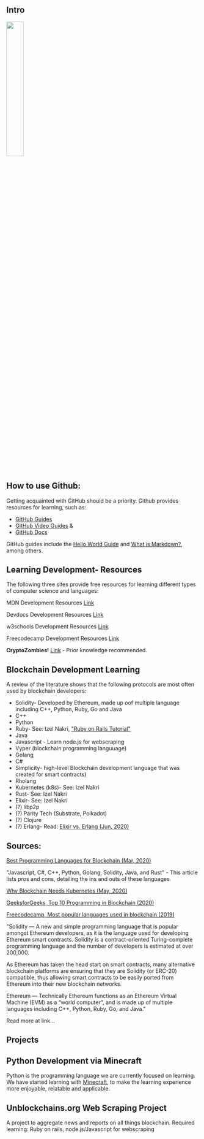   
## Intro

<img width=30% src="https://miro.medium.com/max/1240/1*dQb7Yc4jjfePaO2xnLDQyQ.jpeg">


## How to use Github:

Getting acquainted with GitHub should be a priority. Github provides resources for learning, such as:

- [GitHub Guides](https://guides.github.com/)
- [GitHub Video Guides](youtube.com/githubguides) &
- [GitHub Docs](https://docs.github.com/en)

GitHub guides include the [Hello World Guide](https://guides.github.com/activities/hello-world/) and [What is Markdown?](https://guides.github.com/features/mastering-markdown/), among others.

## Learning Development- Resources

The following three sites provide free resources for learning different types of computer science and languages:

MDN Development Resources [Link](https://developer.mozilla.org/en-US/)

Devdocs Development Resources [Link](https://devdocs.io/)

w3schools Development Resources [Link](https://https://www.w3schools.com/)

Freecodecamp Development Resources [Link](https://www.freecodecamp.org/)

**CryptoZombies!** [Link](https://cryptozombies.io/) - Prior knowledge recommended.

## Blockchain Development Learning

A review of the literature shows that the following protocols are most often used by blockchain developers:

- Solidity- Developed by Ethereum, made up oof multiple language including C++, Python, Ruby, Go and Java
- C++
- Python
- Ruby- See: Izel Nakri, ["Ruby on Rails Tutorial"](https://www.railstutorial.org/book/beginning?fbclid=IwAR2GdRymBULgPeJYnRPKFyZT4eFcjJdHFUYpjzsFy-77J7G8Q6cGJOarxWs#cha-beginning)
- Java
- Javascript - Learn node.js for webscraping
- Vyper (blockchain programming languuage)
- Golang
- C#
- Simplicity- high-level Blockchain development language that was created for smart contracts)
- Rholang
- Kubernetes (k8s)- See: Izel Nakri
- Rust- See: Izel Nakri
- Elixir- See: Izel Nakri
- (?) libp2p
- (?) Parity Tech (Substrate, Polkadot)
- (?) Clojure 
- (?) Erlang- Read: [Elixir vs. Erlang (Jun, 2020)](https://medium.com/@devathon_/elixir-vs-erlang-2020-de0facb6cd92)

## Sources: 

[Best Programming Languages for Blockchain (Mar, 2020)](https://dev.to/duomly/which-programming-language-is-the-best-for-blockchain-all)

"Javascript, C#, C++, Python, Golang, Solidity, Java, and Rust" - This article lists pros and cons, detailing the ins and outs of these languages

[Why Blockchain Needs Kubernetes (May, 2020)](https://goteleport.com/blog/why-blockchain-needs-kubernetes/)

[GeeksforGeeks, Top 10 Programming in Blockchain (2020)](https://www.geeksforgeeks.org/top-10-programming-languages-for-blockchain-development/)

[Freecodecamp, Most popular languages used in blockchain (2019)](https://www.freecodecamp.org/news/the-most-popular-programming-languages-used-in-blockchain-development-5133a0a207dc/)

"Solidity — A new and simple programming language that is popular amongst Ethereum developers, as it is the language used for developing Ethereum smart contracts. Solidity is a contract-oriented Turing-complete programming language and the number of developers is estimated at over 200,000.

As Ethereum has taken the head start on smart contracts, many alternative blockchain platforms are ensuring that they are Solidity (or ERC-20) compatible, thus allowing smart contracts to be easily ported from Ethereum into their new blockchain networks.

Ethereum — Technically Ethereum functions as an Ethereum Virtual Machine (EVM) as a “world computer”, and is made up of multiple languages including C++, Python, Ruby, Go, and Java."

Read more at link...

## Projects 

## Python Development via Minecraft

Python is the programming language we are currently focused on learning. We have started learning with [Minecraft](https://emnafta.github.io/minecraft-python/), to make the learning experience more enjoyable, relatable and applicable.

## Unblockchains.org Web Scraping Project

A project to aggregate news and reports on all things blockchain. Required learning: Ruby on rails, node.js/Javascript for webscraping
